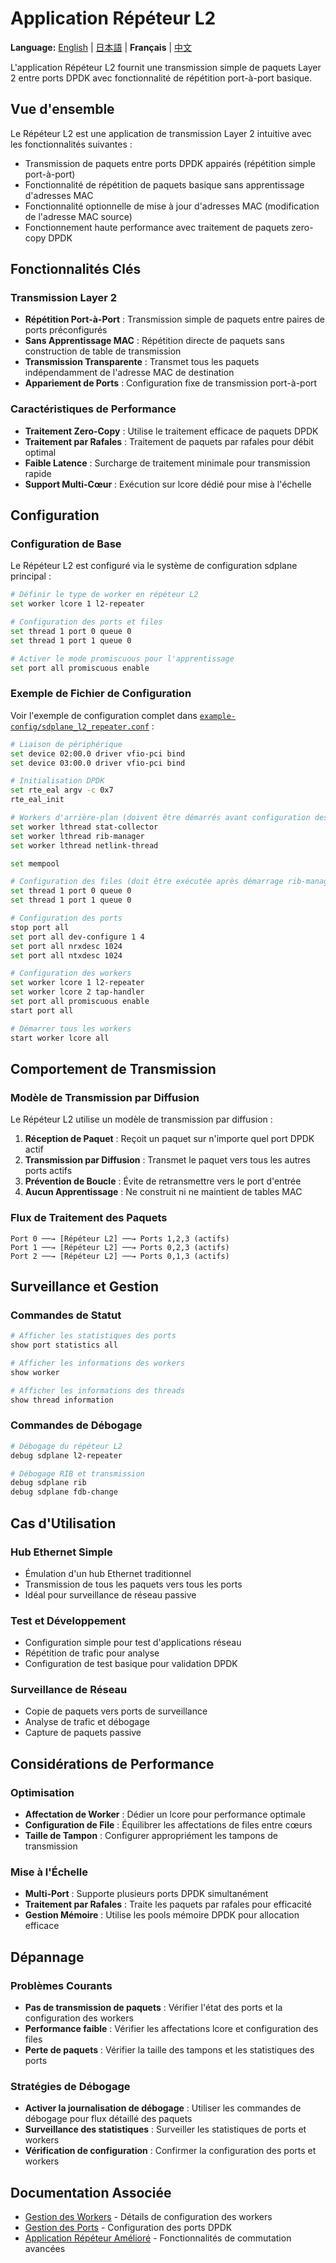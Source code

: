 # Application Répéteur L2

**Language:** [English](../l2-repeater-application.md) | [日本語](../ja/l2-repeater-application.md) | **Français** | [中文](../zh/l2-repeater-application.md)

L'application Répéteur L2 fournit une transmission simple de paquets Layer 2 entre ports DPDK avec fonctionnalité de répétition port-à-port basique.

## Vue d'ensemble

Le Répéteur L2 est une application de transmission Layer 2 intuitive avec les fonctionnalités suivantes :
- Transmission de paquets entre ports DPDK appairés (répétition simple port-à-port)
- Fonctionnalité de répétition de paquets basique sans apprentissage d'adresses MAC
- Fonctionnalité optionnelle de mise à jour d'adresses MAC (modification de l'adresse MAC source)
- Fonctionnement haute performance avec traitement de paquets zero-copy DPDK

## Fonctionnalités Clés

### Transmission Layer 2
- **Répétition Port-à-Port** : Transmission simple de paquets entre paires de ports préconfigurés
- **Sans Apprentissage MAC** : Répétition directe de paquets sans construction de table de transmission
- **Transmission Transparente** : Transmet tous les paquets indépendamment de l'adresse MAC de destination
- **Appariement de Ports** : Configuration fixe de transmission port-à-port

### Caractéristiques de Performance
- **Traitement Zero-Copy** : Utilise le traitement efficace de paquets DPDK
- **Traitement par Rafales** : Traitement de paquets par rafales pour débit optimal
- **Faible Latence** : Surcharge de traitement minimale pour transmission rapide
- **Support Multi-Cœur** : Exécution sur lcore dédié pour mise à l'échelle

## Configuration

### Configuration de Base
Le Répéteur L2 est configuré via le système de configuration sdplane principal :

```bash
# Définir le type de worker en répéteur L2
set worker lcore 1 l2-repeater

# Configuration des ports et files
set thread 1 port 0 queue 0  
set thread 1 port 1 queue 0

# Activer le mode promiscuous pour l'apprentissage
set port all promiscuous enable
```

### Exemple de Fichier de Configuration
Voir l'exemple de configuration complet dans [`example-config/sdplane_l2_repeater.conf`](../../example-config/sdplane_l2_repeater.conf) :

```bash
# Liaison de périphérique
set device 02:00.0 driver vfio-pci bind
set device 03:00.0 driver vfio-pci bind

# Initialisation DPDK
set rte_eal argv -c 0x7
rte_eal_init

# Workers d'arrière-plan (doivent être démarrés avant configuration des files)
set worker lthread stat-collector
set worker lthread rib-manager
set worker lthread netlink-thread

set mempool

# Configuration des files (doit être exécutée après démarrage rib-manager)
set thread 1 port 0 queue 0
set thread 1 port 1 queue 0

# Configuration des ports
stop port all
set port all dev-configure 1 4
set port all nrxdesc 1024
set port all ntxdesc 1024

# Configuration des workers
set worker lcore 1 l2-repeater
set worker lcore 2 tap-handler
set port all promiscuous enable
start port all

# Démarrer tous les workers
start worker lcore all
```

## Comportement de Transmission

### Modèle de Transmission par Diffusion
Le Répéteur L2 utilise un modèle de transmission par diffusion :

1. **Réception de Paquet** : Reçoit un paquet sur n'importe quel port DPDK actif
2. **Transmission par Diffusion** : Transmet le paquet vers tous les autres ports actifs
3. **Prévention de Boucle** : Évite de retransmettre vers le port d'entrée
4. **Aucun Apprentissage** : Ne construit ni ne maintient de tables MAC

### Flux de Traitement des Paquets

```
Port 0 ──→ [Répéteur L2] ──→ Ports 1,2,3 (actifs)
Port 1 ──→ [Répéteur L2] ──→ Ports 0,2,3 (actifs)
Port 2 ──→ [Répéteur L2] ──→ Ports 0,1,3 (actifs)
```

## Surveillance et Gestion

### Commandes de Statut
```bash
# Afficher les statistiques des ports
show port statistics all

# Afficher les informations des workers
show worker

# Afficher les informations des threads
show thread information
```

### Commandes de Débogage
```bash
# Débogage du répéteur L2
debug sdplane l2-repeater

# Débogage RIB et transmission
debug sdplane rib
debug sdplane fdb-change
```

## Cas d'Utilisation

### Hub Ethernet Simple
- Émulation d'un hub Ethernet traditionnel
- Transmission de tous les paquets vers tous les ports
- Idéal pour surveillance de réseau passive

### Test et Développement
- Configuration simple pour test d'applications réseau
- Répétition de trafic pour analyse
- Configuration de test basique pour validation DPDK

### Surveillance de Réseau
- Copie de paquets vers ports de surveillance
- Analyse de trafic et débogage
- Capture de paquets passive

## Considérations de Performance

### Optimisation
- **Affectation de Worker** : Dédier un lcore pour performance optimale
- **Configuration de File** : Équilibrer les affectations de files entre cœurs
- **Taille de Tampon** : Configurer appropriément les tampons de transmission

### Mise à l'Échelle
- **Multi-Port** : Supporte plusieurs ports DPDK simultanément
- **Traitement par Rafales** : Traite les paquets par rafales pour efficacité
- **Gestion Mémoire** : Utilise les pools mémoire DPDK pour allocation efficace

## Dépannage

### Problèmes Courants
- **Pas de transmission de paquets** : Vérifier l'état des ports et la configuration des workers
- **Performance faible** : Vérifier les affectations lcore et configuration des files
- **Perte de paquets** : Vérifier la taille des tampons et les statistiques des ports

### Stratégies de Débogage
- **Activer la journalisation de débogage** : Utiliser les commandes de débogage pour flux détaillé des paquets
- **Surveillance des statistiques** : Surveiller les statistiques de ports et workers
- **Vérification de configuration** : Confirmer la configuration des ports et workers

## Documentation Associée

- [Gestion des Workers](worker-management.md) - Détails de configuration des workers
- [Gestion des Ports](port-management.md) - Configuration des ports DPDK
- [Application Répéteur Amélioré](enhanced-repeater-application.md) - Fonctionnalités de commutation avancées